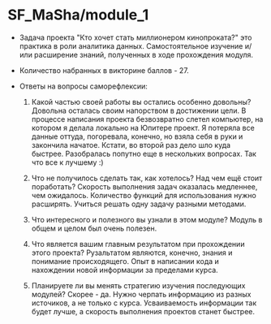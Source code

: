 # SF_MaSha/module_1

-  Задача проекта "Кто хочет стать миллионером кинопроката?" это практика в роли аналитика данных. 
Самостоятельное изучение и/или расширение знаний, полученных в ходе прохождения модуля.

-  Количество набранных в викторине баллов - 27.

-  Ответы на вопросы саморефлексии:
   1. Какой частью своей работы вы остались особенно довольны?
   Довольна осталась своим напорством в достижении цели. В процессе написания проекта безвозвратно слетел
   компьютер, на котором я делала локально на Юпитере проект. Я потеряла все данные оттуда, погоревала, конечно,
   но взяла себя в руки и закончила начатое. Кстати, во второй раз дело шло куда быстрее. Разобралась попутно 
   еще в нескольких вопросах. Так что все к лучшему :)
   
   2. Что не получилось сделать так, как хотелось? Над чем ещё стоит поработать?
   Скорость выполнения задач оказалась медленнее, чем ожидалось. Количество функций для использования 
   нужно расширять. Учиться решать одну задачу разными методами.
   
   3. Что интересного и полезного вы узнали в этом модуле?
   Модуль в общем и целом был очень полезен. 
   
   4. Что является вашим главным результатом при прохождении этого проекта?
   Рузальтатом являются, конечно, знания и понимание происходящего. Опыт в написании кода и нахождении 
   новой информации за пределами курса.
   
   5. Планируете ли вы менять стратегию изучения последующих модулей?
   Скорее - да. Нужно черпать информацию из разных источиков, а не только с курса. Усваиваемость информации 
   так будет лучше, а скорость выполнения проектов станет быстрее.
